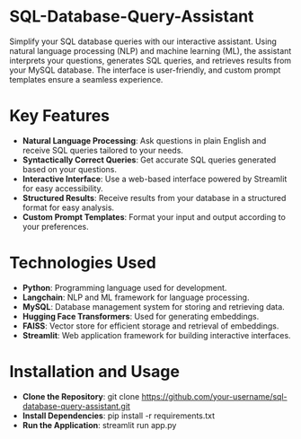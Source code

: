 # SQL-Database-Query-Assistant
Simplify your SQL database queries with our interactive assistant. Using natural language processing (NLP) and machine learning (ML), the assistant interprets your questions, generates SQL queries, and retrieves results from your MySQL database. The interface is user-friendly, and custom prompt templates ensure a seamless experience.
# Key Features
- **Natural Language Processing**: Ask questions in plain English and receive SQL queries tailored to your needs.
- **Syntactically Correct Queries**: Get accurate SQL queries generated based on your questions.
- **Interactive Interface**: Use a web-based interface powered by Streamlit for easy accessibility.
- **Structured Results**: Receive results from your database in a structured format for easy analysis.
- **Custom Prompt Templates**: Format your input and output according to your preferences.

# Technologies Used
- **Python**: Programming language used for development.
- **Langchain**: NLP and ML framework for language processing.
- **MySQL**: Database management system for storing and retrieving data.
- **Hugging Face Transformers**: Used for generating embeddings.
- **FAISS**: Vector store for efficient storage and retrieval of embeddings.
- **Streamlit**: Web application framework for building interactive interfaces.

# Installation and Usage
- **Clone the Repository**: git clone https://github.com/your-username/sql-database-query-assistant.git
- **Install Dependencies**: pip install -r requirements.txt
- **Run the Application**: streamlit run app.py
